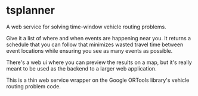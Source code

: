 tsplanner
=========

A web service for solving time-window vehicle routing problems.

Give it a list of where and when events are happening near you.
It returns a schedule that you can follow that minimizes wasted
travel time between event locations while ensuring you see as
many events as possible.

There's a web ui where you can preview the results on a map, but
it's really meant to be used as the backend to a larger web application.

This is a thin web service wrapper on the Google ORTools
library's vehicle routing problem code.
